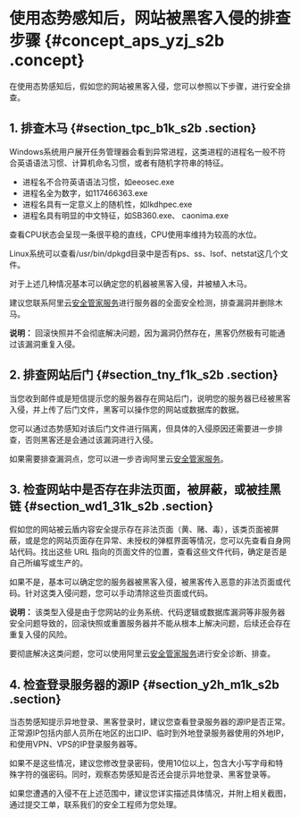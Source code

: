 # 使用态势感知后，网站被黑客入侵的排查步骤 {#concept_aps_yzj_s2b .concept}

在使用态势感知后，假如您的网站被黑客入侵，您可以参照以下步骤，进行安全排查。

## 1. 排查木马 {#section_tpc_b1k_s2b .section}

Windows系统用户展开任务管理器会看到异常进程，这类进程的进程名一般不符合英语语法习惯、计算机命名习惯，或者有随机字符串的特征。

-   进程名不合符英语语法习惯，如eeosec.exe
-   进程名全为数字，如117466363.exe
-   进程名具有一定意义上的随机性，如lkdhpec.exe
-   进程名具有明显的中文特征，如SB360.exe、 caonima.exe

查看CPU状态会呈现一条很平稳的直线，CPU使用率维持为较高的水位。

Linux系统可以查看/usr/bin/dpkgd目录中是否有ps、ss、lsof、netstat这几个文件。

对于上述几种情况基本可以确定您的机器被黑客入侵，并被植入木马。

建议您联系阿里云[安全管家服务](https://common-buy.aliyun.com/?commodityCode=sos#/buy)进行服务器的全面安全检测，排查漏洞并删除木马。

**说明：** 回滚快照并不会彻底解决问题，因为漏洞仍然存在，黑客仍然极有可能通过该漏洞重复入侵。

## 2. 排查网站后门 {#section_tny_f1k_s2b .section}

当您收到邮件或是短信提示您的服务器存在网站后门，说明您的服务器已经被黑客入侵，并上传了后门文件，黑客可以操作您的网站或数据库的数据。

您可以通过态势感知对该后门文件进行隔离，但具体的入侵原因还需要进一步排查，否则黑客还是会通过该漏洞进行入侵。

如果需要排查漏洞点，您可以进一步咨询阿里云[安全管家服务](https://common-buy.aliyun.com/?commodityCode=sos#/buy)。

## 3. 检查网站中是否存在非法页面，被屏蔽，或被挂黑链 {#section_wd1_31k_s2b .section}

假如您的网站被云盾内容安全提示存在非法页面（黄、赌、毒），该类页面被屏蔽，或是您的网站页面存在异常、未授权的弹框界面等情况，您可以先查看自身网站代码。找出这些 URL 指向的页面文件的位置，查看这些文件代码，确定是否是自己所编写或生产的。

如果不是，基本可以确定您的服务器被黑客入侵，被黑客传入恶意的非法页面或代码。针对这类入侵问题，您可以手动清除这些页面或代码。

**说明：** 该类型入侵是由于您网站的业务系统、代码逻辑或数据库漏洞等非服务器安全问题导致的，回滚快照或重置服务器并不能从根本上解决问题，后续还会存在重复入侵的风险。

要彻底解决这类问题，您可以使用阿里云[安全管家服务](https://common-buy.aliyun.com/?commodityCode=sos#/buy)进行安全诊断、排查。

## 4. 检查登录服务器的源IP {#section_y2h_m1k_s2b .section}

当态势感知提示异地登录、黑客登录时，建议您查看登录服务器的源IP是否正常。正常源IP包括内部人员所在地区的出口IP、临时到外地登录服务器使用的外地IP，和使用VPN、VPS的IP登录服务器等。

如果不是这些情况，建议您修改登录密码，使用10位以上，包含大小写字母和特殊字符的强密码。同时，观察态势感知是否还会提示异地登录、黑客登录等。

如果您遭遇的入侵不在上述范围中，建议您详实描述具体情况，并附上相关截图，通过提交工单，联系我们的安全工程师为您处理。

